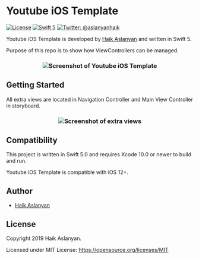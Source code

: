 # Youtube iOS Template

[![License](http://img.shields.io/badge/License-MIT-green.svg?style=flat)](https://github.com/aslanyanhaik/Quick-Chat/blob/master/LICENSE)
[![Swift 5](https://img.shields.io/badge/Swift-5.0-orange.svg?style=flat)](https://swift.org)
[![Twitter: @aslanyanhaik](https://img.shields.io/badge/Contact-Twitter-blue.svg?style=flat)](https://twitter.com/aslanyanhaik)



Youtube iOS Template is developed by [Haik Aslanyan](https://twitter.com/aslanyanhaik) and written in Swift 5.

Purpose of this repo is to show how ViewControllers can be managed.

<h3 align="center">
<img src="screenshot.gif" alt="Screenshot of Youtube iOS Template" />
</h3>

## Getting Started

All extra views are located in Navigation Controller and Main View Controller in storyboard.
<h3 align="center">
<img src="Screen Shot.jpg" alt="Screenshot of extra views" />
</h3>

## Compatibility

This project is written in Swift 5.0 and requires Xcode 10.0 or newer to build and run.

Youtube iOS Template is compatible with iOS 12+.

## Author

* [Haik Aslanyan](https://twitter.com/aslanyanhaik)

## License

Copyright 2019 Haik Aslanyan.

Licensed under MIT License: https://opensource.org/licenses/MIT
